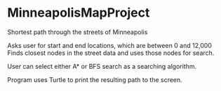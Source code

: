 # MinneapolisMapProject
Shortest path through the streets of Minneapolis

Asks user for start and end locations, which are between 0 and 12,000
Finds closest nodes in the street data and uses those nodes for search.

User can select either A* or BFS search as a searching algorithm.

Program uses Turtle to print the resulting path to the screen.
